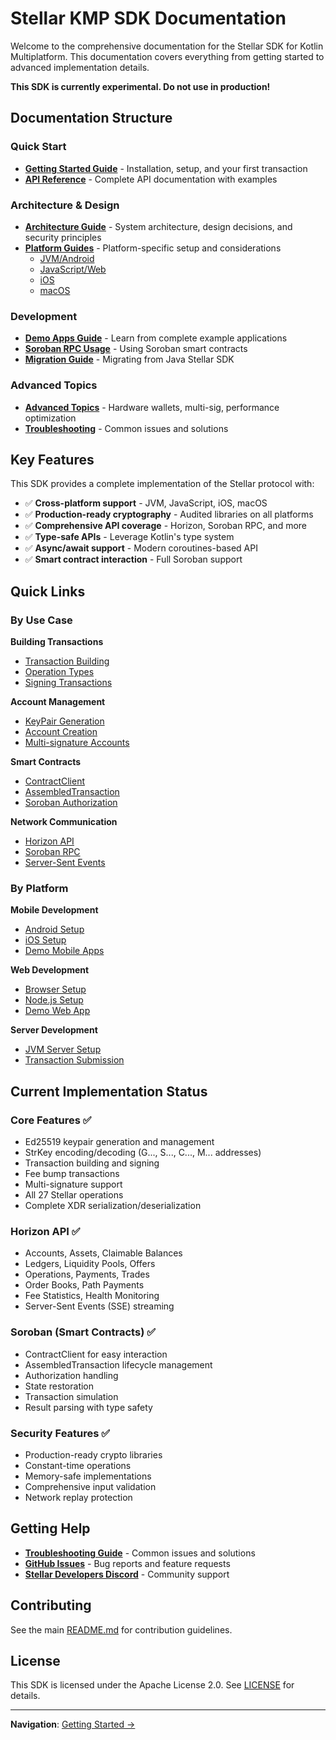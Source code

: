 # Stellar KMP SDK Documentation

Welcome to the comprehensive documentation for the Stellar SDK for Kotlin Multiplatform. This documentation covers everything from getting started to advanced implementation details.

**This SDK is currently experimental. Do not use in production!**

## Documentation Structure

### Quick Start
- **[Getting Started Guide](getting-started.md)** - Installation, setup, and your first transaction
- **[API Reference](api-reference.md)** - Complete API documentation with examples

### Architecture & Design
- **[Architecture Guide](architecture.md)** - System architecture, design decisions, and security principles
- **[Platform Guides](platforms/)** - Platform-specific setup and considerations
  - [JVM/Android](platforms/jvm.md)
  - [JavaScript/Web](platforms/javascript.md)
  - [iOS](platforms/ios.md)
  - [macOS](platforms/macos.md)

### Development
- **[Demo Apps Guide](sample-apps.md)** - Learn from complete example applications
- **[Soroban RPC Usage](SOROBAN_RPC_USAGE.md)** - Using Soroban smart contracts
- **[Migration Guide](migration.md)** - Migrating from Java Stellar SDK

### Advanced Topics
- **[Advanced Topics](advanced.md)** - Hardware wallets, multi-sig, performance optimization
- **[Troubleshooting](troubleshooting.md)** - Common issues and solutions

## Key Features

This SDK provides a complete implementation of the Stellar protocol with:

- ✅ **Cross-platform support** - JVM, JavaScript, iOS, macOS
- ✅ **Production-ready cryptography** - Audited libraries on all platforms
- ✅ **Comprehensive API coverage** - Horizon, Soroban RPC, and more
- ✅ **Type-safe APIs** - Leverage Kotlin's type system
- ✅ **Async/await support** - Modern coroutines-based API
- ✅ **Smart contract interaction** - Full Soroban support

## Quick Links

### By Use Case

**Building Transactions**
- [Transaction Building](api-reference.md#transaction-building)
- [Operation Types](api-reference.md#operations)
- [Signing Transactions](api-reference.md#signing-transactions)

**Account Management**
- [KeyPair Generation](api-reference.md#keypair)
- [Account Creation](getting-started.md#creating-accounts)
- [Multi-signature Accounts](advanced.md#multi-signature-accounts)

**Smart Contracts**
- [ContractClient](api-reference.md#contractclient)
- [AssembledTransaction](api-reference.md#assembledtransaction)
- [Soroban Authorization](api-reference.md#auth)

**Network Communication**
- [Horizon API](api-reference.md#horizon-server)
- [Soroban RPC](api-reference.md#soroban-server)
- [Server-Sent Events](api-reference.md#server-sent-events)

### By Platform

**Mobile Development**
- [Android Setup](platforms/jvm.md#android-setup)
- [iOS Setup](platforms/ios.md)
- [Demo Mobile Apps](sample-apps.md#android)

**Web Development**
- [Browser Setup](platforms/javascript.md#browser-setup)
- [Node.js Setup](platforms/javascript.md#nodejs-setup)
- [Demo Web App](sample-apps.md#web-javascript)

**Server Development**
- [JVM Server Setup](platforms/jvm.md#server-setup)
- [Transaction Submission](api-reference.md#submitting-transactions)

## Current Implementation Status

### Core Features ✅
- Ed25519 keypair generation and management
- StrKey encoding/decoding (G..., S..., C..., M... addresses)
- Transaction building and signing
- Fee bump transactions
- Multi-signature support
- All 27 Stellar operations
- Complete XDR serialization/deserialization

### Horizon API ✅
- Accounts, Assets, Claimable Balances
- Ledgers, Liquidity Pools, Offers
- Operations, Payments, Trades
- Order Books, Path Payments
- Fee Statistics, Health Monitoring
- Server-Sent Events (SSE) streaming

### Soroban (Smart Contracts) ✅
- ContractClient for easy interaction
- AssembledTransaction lifecycle management
- Authorization handling
- State restoration
- Transaction simulation
- Result parsing with type safety

### Security Features ✅
- Production-ready crypto libraries
- Constant-time operations
- Memory-safe implementations
- Comprehensive input validation
- Network replay protection

## Getting Help

- **[Troubleshooting Guide](troubleshooting.md)** - Common issues and solutions
- **[GitHub Issues](https://github.com/your-repo/issues)** - Bug reports and feature requests
- **[Stellar Developers Discord](https://discord.gg/stellardev)** - Community support

## Contributing

See the main [README.md](../README.md) for contribution guidelines.

## License

This SDK is licensed under the Apache License 2.0. See [LICENSE](../LICENSE) for details.

---

**Navigation**: [Getting Started →](getting-started.md)